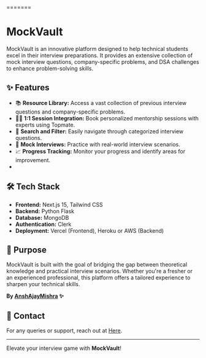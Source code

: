 
=======
# MockVault

MockVault is an innovative platform designed to help technical students excel in their interview preparations. It provides an extensive collection of mock interview questions, company-specific problems, and DSA challenges to enhance problem-solving skills.

## ✨ Features

- 📚 **Resource Library:** Access a vast collection of previous interview questions and company-specific problems.
- 🧑‍💻 **1:1 Session Integration:** Book personalized mentorship sessions with experts using Topmate.
- 🔎 **Search and Filter:** Easily navigate through categorized interview questions.
- 🧪 **Mock Interviews:** Practice with real-world interview scenarios.
- 📈 **Progress Tracking:** Monitor your progress and identify areas for improvement.
- 

## 🛠️ Tech Stack
- **Frontend:** Next.js 15, Tailwind CSS
- **Backend:** Python Flask
- **Database:** MongoDB
- **Authentication:** Clerk
- **Deployment:** Vercel (Frontend), Heroku or AWS (Backend)


## 🎯 Purpose
MockVault is built with the goal of bridging the gap between theoretical knowledge and practical interview scenarios. Whether you're a fresher or an experienced professional, this platform offers a tailored experience to sharpen your technical skills.


**By [AnshAjayMishra](https://AnshAjayMishra.vercel.app) ✨**

## 📧 Contact
For any queries or support, reach out at [Here](https://anshlinks.vercel.app).

---

Elevate your interview game with **MockVault**!




